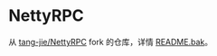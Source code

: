 # NettyRPC
从 [tang-jie/NettyRPC](https://github.com/tang-jie/NettyRPC) fork 的仓库，详情 [README.bak](https://github.com/RojerAlone/NettyRPC/blob/master/README.bak.md)。